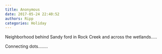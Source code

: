 ```yaml
---
title: Anonymous
date: 2017-05-24 22:40:52
authors: Ripp
categories: Holiday
---
```


 Neighborhood behind Sandy ford  in Rock Creek and across the wetlands.....

Connecting dots........